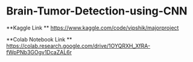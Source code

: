 # Brain-Tumor-Detection-using-CNN

**Kaggle Link ** https://www.kaggle.com/code/vipshik/majorproject

**Colab Notebook Link ** https://colab.research.google.com/drive/1OYQRXH_XfRA-fWpPNb3GOgv1DcaZAL6r

